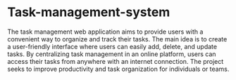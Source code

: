 # Task-management-system
The task management web application aims to provide users 
with a convenient way to organize and track their tasks. The 
main idea is to create a user-friendly interface where users can 
easily add, delete, and update tasks. By centralizing task
management in an online platform, users can access their tasks 
from anywhere with an internet connection. The project seeks 
to improve productivity and task organization for individuals or 
teams.
